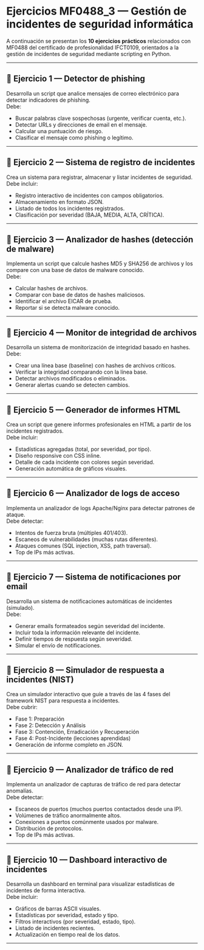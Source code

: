 # Ejercicios MF0488_3 — Gestión de incidentes de seguridad informática

A continuación se presentan los **10 ejercicios prácticos** relacionados con MF0488 del certificado de profesionalidad IFCT0109, orientados a la gestión de incidentes de seguridad mediante scripting en Python.

---

## 🧩 Ejercicio 1 — Detector de phishing
Desarrolla un script que analice mensajes de correo electrónico para detectar indicadores de phishing.  
Debe:
- Buscar palabras clave sospechosas (urgente, verificar cuenta, etc.).
- Detectar URLs y direcciones de email en el mensaje.
- Calcular una puntuación de riesgo.
- Clasificar el mensaje como phishing o legítimo.

---

## 🧩 Ejercicio 2 — Sistema de registro de incidentes
Crea un sistema para registrar, almacenar y listar incidentes de seguridad.  
Debe incluir:
- Registro interactivo de incidentes con campos obligatorios.
- Almacenamiento en formato JSON.
- Listado de todos los incidentes registrados.
- Clasificación por severidad (BAJA, MEDIA, ALTA, CRÍTICA).

---

## 🧩 Ejercicio 3 — Analizador de hashes (detección de malware)
Implementa un script que calcule hashes MD5 y SHA256 de archivos y los compare con una base de datos de malware conocido.  
Debe:
- Calcular hashes de archivos.
- Comparar con base de datos de hashes maliciosos.
- Identificar el archivo EICAR de prueba.
- Reportar si se detecta malware conocido.

---

## 🧩 Ejercicio 4 — Monitor de integridad de archivos
Desarrolla un sistema de monitorización de integridad basado en hashes.  
Debe:
- Crear una línea base (baseline) con hashes de archivos críticos.
- Verificar la integridad comparando con la línea base.
- Detectar archivos modificados o eliminados.
- Generar alertas cuando se detecten cambios.

---

## 🧩 Ejercicio 5 — Generador de informes HTML
Crea un script que genere informes profesionales en HTML a partir de los incidentes registrados.  
Debe incluir:
- Estadísticas agregadas (total, por severidad, por tipo).
- Diseño responsive con CSS inline.
- Detalle de cada incidente con colores según severidad.
- Generación automática de gráficos visuales.

---

## 🧩 Ejercicio 6 — Analizador de logs de acceso
Implementa un analizador de logs Apache/Nginx para detectar patrones de ataque.  
Debe detectar:
- Intentos de fuerza bruta (múltiples 401/403).
- Escaneos de vulnerabilidades (muchas rutas diferentes).
- Ataques comunes (SQL injection, XSS, path traversal).
- Top de IPs más activas.

---

## 🧩 Ejercicio 7 — Sistema de notificaciones por email
Desarrolla un sistema de notificaciones automáticas de incidentes (simulado).  
Debe:
- Generar emails formateados según severidad del incidente.
- Incluir toda la información relevante del incidente.
- Definir tiempos de respuesta según severidad.
- Simular el envío de notificaciones.

---

## 🧩 Ejercicio 8 — Simulador de respuesta a incidentes (NIST)
Crea un simulador interactivo que guíe a través de las 4 fases del framework NIST para respuesta a incidentes.  
Debe cubrir:
- Fase 1: Preparación
- Fase 2: Detección y Análisis
- Fase 3: Contención, Erradicación y Recuperación
- Fase 4: Post-Incidente (lecciones aprendidas)
- Generación de informe completo en JSON.

---

## 🧩 Ejercicio 9 — Analizador de tráfico de red
Implementa un analizador de capturas de tráfico de red para detectar anomalías.  
Debe detectar:
- Escaneos de puertos (muchos puertos contactados desde una IP).
- Volúmenes de tráfico anormalmente altos.
- Conexiones a puertos comúnmente usados por malware.
- Distribución de protocolos.
- Top de IPs más activas.

---

## 🧩 Ejercicio 10 — Dashboard interactivo de incidentes
Desarrolla un dashboard en terminal para visualizar estadísticas de incidentes de forma interactiva.  
Debe incluir:
- Gráficos de barras ASCII visuales.
- Estadísticas por severidad, estado y tipo.
- Filtros interactivos (por severidad, estado, tipo).
- Listado de incidentes recientes.
- Actualización en tiempo real de los datos.

---
